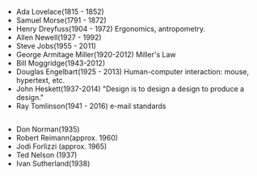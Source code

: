 - Ada Lovelace(1815 - 1852)
- Samuel Morse(1791 - 1872)
- Henry Dreyfuss(1904 - 1972) Ergonomics, antropometry.
- Allen Newell(1927 - 1992)
- Steve Jobs(1955 - 2011)
- George Armitage Miller(1920-2012) Miller's Law
- Bill Moggridge(1943-2012)
- Douglas Engelbart(1925 - 2013) Human-computer interaction: mouse, hypertext, etc.
- John Heskett(1937-2014) "Design is to design a design to produce a design."
- Ray Tomlinson(1941 - 2016) e-mail standards
 
##

- Don Norman(1935)
- Robert Reimann(approx. 1960)
- Jodi Forlizzi (approx. 1965)
- Ted Nelson (1937)
- Ivan Sutherland(1938)
